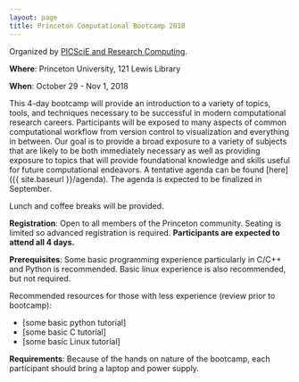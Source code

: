 ```yaml
---
layout: page
title: Princeton Computational Bootcamp 2018
---
```


Organized by [PICSciE and Research Computing](https://www.princeton.edu/researchcomputing).

**Where**: Princeton University, 121 Lewis Library

**When**: October 29 - Nov 1, 2018

This 4-day bootcamp will provide an introduction to a variety of topics, tools, and techniques necessary to be successful in modern computational research careers.  Participants will be exposed to many aspects of common computational workflow from version control to visualization and everything in between. Our goal is to provide a broad exposure to a variety of subjects that are likely to be both immediately necessary as well as providing exposure to topics that will provide foundational knowledge and skills useful for future computational endeavors. A tentative agenda can be found [here]({{ site.baseurl }}/agenda). The agenda is expected to be finalized in September. 

Lunch and coffee breaks will be provided. 

**Registration**: Open to all members of the Princeton community. Seating is limited so advanced registration is required. **Participants are expected to attend all 4 days.**

**Prerequisites**: Some basic programming experience particularly in C/C++ and Python is recommended. Basic linux experience is also recommended, but not required.  

Recommended resources for those with less experience (review prior to bootcamp):
* [some basic python tutorial]
* [some basic C tutorial]
* [some basic Linux tutorial]

**Requirements**: Because of the hands on nature of the bootcamp, each participant should bring a laptop and power supply.  

